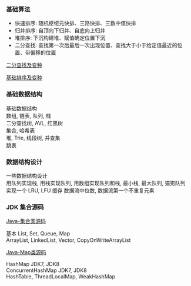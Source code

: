 ### 基础算法

- 快速排序: 随机枢纽元快排、三路快排、三数中值快排  
- 归并排序: 自顶向下归并、自底向上归并  
- 堆排序:  下沉构建堆、赋值确定位置下沉  
- 二分查找: 查找第一次后最后一次出现位置、查找大于小于给定值最近的位置、带偏移的位置  

[二分查找及变种](https://www.notion.so/janhen/f5b8248a6ddc441bad22c4e94d65b63a)

[基础排序及变种](https://www.notion.so/janhen/e24845b45c5345c9b037c23bda979356)

### 基础数据结构

基础数据结构  
数组, 链表, 队列, 栈     
二分查找树, AVL, 红黑树   
集合, 哈希表   
堆, Trie, 线段树, 并查集   
跳表  



### 数据结构设计

一些数据结构设计  
用队列实现栈, 用栈实现队列, 用数组实现队列和栈, 最小栈, 最大队列, 猫狗队列      
实现一个 LRU, LFU 缓存
数据流中位数,  数据流第一个不重复元素    



### JDK 集合源码

[Java-集合类源码](https://www.notion.so/janhen/Java-13de9f29afb34f34bab5ae9e604eae77)

基本 List, Set, Queue, Map   
ArrayList, LinkedList, Vector, CopyOnWriteArrayList  

[Java-Map类源码](https://www.notion.so/janhen/Java-Map-fe72eca8c00c49a39111d38dddefd92c)

HashMap JDK7, JDK8   
ConcurrentHashMap JDK7, JDK8  
HashTable, ThreadLocalMap, WeakHashMap   







 
